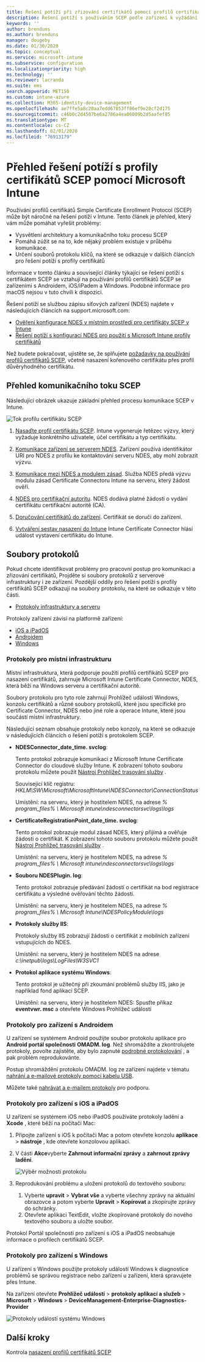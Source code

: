 ```yaml
---
title: Řešení potíží při zřizování certifikátů pomocí profilů certifikátů SCEP Microsoft Intune | Microsoft Docs
description: Řešení potíží s používáním SCEP podle zařízení k vyžádání certifikátů, které se mají používat s Intune, včetně komunikace ze zařízení do služby NDES, NDES s certifikačními autoritami a z Intune Certificate Connectoru ke službě Intune.
keywords: ''
author: brenduns
ms.author: brenduns
manager: dougeby
ms.date: 01/30/2020
ms.topic: conceptual
ms.service: microsoft-intune
ms.subservice: configuration
ms.localizationpriority: high
ms.technology: ''
ms.reviewer: lacranda
ms.suite: ems
search.appverid: MET150
ms.custom: intune-azure
ms.collection: M365-identity-device-management
ms.openlocfilehash: ae7ffe5a8c20aa7edd67853ff86ef9e28cf2d175
ms.sourcegitcommit: c46b0c2d4507be6a2786a4ea06009b2d5aafef85
ms.translationtype: MT
ms.contentlocale: cs-CZ
ms.lasthandoff: 02/01/2020
ms.locfileid: "76913179"
---
```

# <a name="overview-for-troubleshooting-scep-certificate-profiles-with-microsoft-intune"></a>Přehled řešení potíží s profily certifikátů SCEP pomocí Microsoft Intune

Používání profilů certifikátů Simple Certificate Enrollment Protocol (SCEP) může být náročné na řešení potíží v Intune. Tento článek je přehled, který vám může pomáhat vyřešit problémy:

- Vysvětlení architektury a komunikačního toku procesu SCEP
- Pomáhá zúžit se na to, kde nějaký problém existuje v průběhu komunikace.
- Určení souborů protokolu klíčů, na které se odkazuje v dalších článcích pro řešení potíží s profily certifikátů

Informace v tomto článku a související články týkající se řešení potíží s certifikátem SCEP se vztahují na používání profilů certifikátů SCEP se zařízeními s Androidem, iOS/iPadem a Windows. Podobné informace pro macOS nejsou v tuto chvíli k dispozici.

Řešení potíží se službou zápisu síťových zařízení (NDES) najdete v následujících článcích na support.microsoft.com:

- [Ověření konfigurace NDES v místním prostředí pro certifikáty SCEP v Intune](https://support.microsoft.com/help/4490130/ndes-configuration-on-premises-for-scep-certificates-in-intune)
- [Řešení potíží s konfigurací NDES pro použití s Microsoft Intune profily certifikátů]( https://support.microsoft.com/help/4459540/troubleshoot-ndes-configuration-for-use-with-intune)

Než budete pokračovat, ujistěte se, že splňujete [požadavky na používání profilů certifikátů SCEP](certificates-scep-configure.md#prerequisites-for-using-scep-for-certificates), včetně nasazení kořenového certifikátu přes profil důvěryhodného certifikátu.

## <a name="scep-communication-flow-overview"></a>Přehled komunikačního toku SCEP

Následující obrázek ukazuje základní přehled procesu komunikace SCEP v Intune.

![Tok profilu certifikátu SCEP](../protect/media/troubleshoot-scep-certificate-profiles/scep-certificate-profile-flow.png)

1. [Nasaďte profil certifikátu SCEP](troubleshoot-scep-certificate-profile-deployment.md). Intune vygeneruje řetězec výzvy, který vyžaduje konkrétního uživatele, účel certifikátu a typ certifikátu.

2. [Komunikace zařízení se serverem NDES](troubleshoot-scep-certificate-device-to-ndes.md). Zařízení používá identifikátor URI pro NDES z profilu ke kontaktování serveru NDES, aby mohl zobrazit výzvu.

3. [Komunikace mezi NDES a modulem zásad](troubleshoot-scep-certificate-ndes-policy-module.md). Služba NDES předá výzvu modulu zásad Certificate Connectoru Intune na serveru, který žádost ověří.

4. [NDES pro certifikační autoritu](troubleshoot-scep-certificate-ndes-policy-module.md). NDES dodává platné žádosti o vydání certifikátu certifikační autoritě (CA).

5. [Doručování certifikátů do zařízení](troubleshoot-scep-certificate-delivery.md). Certifikát se doručí do zařízení.

6. [Vytváření sestav nasazení do Intune](troubleshoot-scep-certificate-reporting.md) Intune Certificate Connector hlásí událost vystavení certifikátu do Intune.

## <a name="log-files"></a>Soubory protokolů

Pokud chcete identifikovat problémy pro pracovní postup pro komunikaci a zřizování certifikátů, Projděte si soubory protokolů z serverové infrastruktury i ze zařízení. Pozdější oddíly pro řešení potíží s profily certifikátů SCEP odkazují na soubory protokolu, na které se odkazuje v této části.

- [Protokoly infrastruktury a serveru](#logs-for-on-premises-infrastructure)

Protokoly zařízení závisí na platformě zařízení:  

- [iOS a iPadOS](#logs-for-ios-and-ipados-devices)
- [Androidem](#logs-for-android-devices)
- [Windows](#logs-for-windows-devices)

### <a name="logs-for-on-premises-infrastructure"></a>Protokoly pro místní infrastrukturu
  
Místní infrastruktura, která podporuje použití profilů certifikátů SCEP pro nasazení certifikátů, zahrnuje Microsoft Intune Certificate Connector, NDES, která běží na Windows serveru a certifikační autoritě.

Soubory protokolu pro tyto role zahrnují Prohlížeč událostí Windows, konzolu certifikátů a různé soubory protokolů, které jsou specifické pro Certificate Connector, NDES nebo jiné role a operace Intune, které jsou součástí místní infrastruktury.

Následující seznam obsahuje protokoly nebo konzoly, na které se odkazuje v následujících článcích o řešení potíží s protokolem SCEP. 

- **NDESConnector_date_time. svclog**:

  Tento protokol zobrazuje komunikaci z Microsoft Intune Certificate Connector do cloudové služby Intune. K zobrazení tohoto souboru protokolu můžete použít [Nástroj Prohlížeč trasování služby](https://docs.microsoft.com/dotnet/framework/wcf/service-trace-viewer-tool-svctraceviewer-exe) .

  Související klíč registru: *HKLM\SW\Microsoft\MicrosoftIntune\NDESConnector\ConnectionStatus*

  Umístění: na serveru, který je hostitelem NDES, na adrese *% program_files% \ Microsoft intune\ndesconnectorsvc\logs\logs*

- **CertificateRegistrationPoint_date_time. svclog**:

  Tento protokol zobrazuje modul zásad NDES, který přijímá a ověřuje žádosti o certifikát. K zobrazení tohoto souboru protokolu můžete použít [Nástroj Prohlížeč trasování služby](https://docs.microsoft.com/dotnet/framework/wcf/service-trace-viewer-tool-svctraceviewer-exe) .

  Umístění: na serveru, který je hostitelem NDES, na adrese *% program_files% \ Microsoft intune\ndesconnectorsvc\logs\logs*

- **Souboru NDESPlugin. log**:

  Tento protokol zobrazuje předávání žádostí o certifikát na bod registrace certifikátu a výsledné ověřování těchto žádostí.

  Umístění: na serveru, který je hostitelem NDES, na adrese *% program_files% \ Microsoft Intune\NDESPolicyModule\logs*

- **Protokoly služby IIS**:

  Protokoly služby IIS zobrazují žádosti o certifikát z mobilních zařízení vstupujících do NDES.

  Umístění: na serveru, který je hostitelem NDES na adrese *c:\inetpub\logs\LogFiles\W3SVC1*

- **Protokol aplikace systému Windows**:

  Tento protokol je užitečný při zkoumání problémů služby IIS, jako je například fond aplikací SCEP.

  Umístění: na serveru, který je hostitelem NDES: Spusťte příkaz **eventvwr. msc** a otevřete Windows Prohlížeč událostí




### <a name="logs-for-android-devices"></a>Protokoly pro zařízení s Androidem

U zařízení se systémem Android použijte soubor protokolu aplikace pro **Android portál společnosti** **OMADM. log**. Než shromáždíte a zkontrolujete protokoly, povolte zajistěte, aby bylo zapnuté [podrobné protokolování](/intune-user-help/use-verbose-logging-to-help-your-it-administrator-fix-device-issues-android.md) , a pak problém reprodukovánte.

Postup shromáždění protokolu OMADM. log ze zařízení najdete v tématu [nahrání a e-mailové protokoly pomocí kabelu USB](/intune-user-help/send-logs-to-your-it-admin-using-cable-android.md).

Můžete také [nahrávat a e-mailem protokoly](/intune-user-help/send-logs-to-your-it-admin-by-email-android.md#upload-and-email-logs-from-microsoft-intune-app) pro podporu.

### <a name="logs-for-ios-and-ipados-devices"></a>Protokoly pro zařízení s iOS a iPadOS

U zařízení se systémem iOS nebo iPadOS používáte protokoly ladění a **Xcode** , které běží na počítači Mac:

1. Připojte zařízení s iOS k počítači Mac a potom otevřete konzolu **aplikace** > **nástroje** , kde otevřete konzolovou aplikaci. 

2. V části **Akce**vyberte **Zahrnout informační zprávy** a **zahrnout zprávy ladění**.

   ![Výběr možností protokolu](../protect/media/troubleshoot-scep-certificate-profiles/message-options.png)

3. Reprodukování problému a uložení protokolů do textového souboru:
   1. Vyberte **upravit** > **Vybrat vše** a vyberte všechny zprávy na aktuální obrazovce a potom vyberte **Upravit** > **Kopírovat** a zkopírujte zprávy do schránky. 
   2. Otevřete aplikaci TextEdit, vložte zkopírované protokoly do nového textového souboru a uložte soubor.


Protokol Portál společnosti pro zařízení s iOS a iPadOS neobsahuje informace o profilech certifikátů SCEP.

### <a name="logs-for-windows-devices"></a>Protokoly pro zařízení s Windows

U zařízení s Windows použijte protokoly událostí Windows k diagnostice problémů se správou registrace nebo zařízení u zařízení, která spravujete přes Intune.

Na zařízení otevřete **Prohlížeč událostí** > **protokoly aplikací a služeb** > **Microsoft** > **Windows** > **DeviceManagement-Enterprise-Diagnostics-Provider**

![Protokoly událostí systému Windows](../protect/media/troubleshoot-scep-certificate-profiles/windows-event-log.png)

## <a name="next-steps"></a>Další kroky

Kontrola [nasazení profilů certifikátů SCEP](troubleshoot-scep-certificate-profile-deployment.md) 
